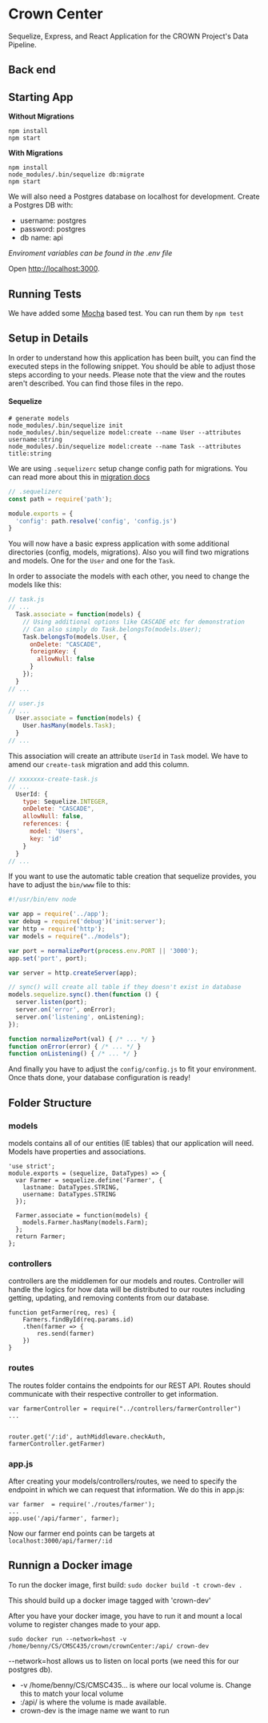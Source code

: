 # Crown Center

Sequelize, Express, and React Application for the CROWN Project's Data Pipeline.

## Back end
## Starting App

**Without Migrations**

```
npm install
npm start
```

**With Migrations**

```
npm install
node_modules/.bin/sequelize db:migrate
npm start
```

We will also need a Postgres database on localhost for development. 
Create a Postgres DB with:
* username: postgres
* password: postgres
* db name: api

*Enviroment variables can be found in the .env file*

Open [http://localhost:3000](http://localhost:3000). 

## Running Tests

We have added some [Mocha](https://mochajs.org) based test. You can run them by `npm test`


## Setup in Details

In order to understand how this application has been built, you can find the
executed steps in the following snippet. You should be able to adjust those
steps according to your needs. Please note that the view and the routes aren't
described. You can find those files in the repo.

#### Sequelize 

```
# generate models
node_modules/.bin/sequelize init
node_modules/.bin/sequelize model:create --name User --attributes username:string
node_modules/.bin/sequelize model:create --name Task --attributes title:string
```

We are using `.sequelizerc` setup change config path for migrations. You can read more about this in [migration docs](http://docs.sequelizejs.com/manual/tutorial/migrations.html#the-sequelizerc-file)

```js
// .sequelizerc
const path = require('path');

module.exports = {
  'config': path.resolve('config', 'config.js')
}
```

You will now have a basic express application with some additional directories
(config, models, migrations). Also you will find two migrations and models.
One for the `User` and one for the `Task`.

In order to associate the models with each other, you need to change the models
like this:

```js
// task.js
// ...
  Task.associate = function(models) {
    // Using additional options like CASCADE etc for demonstration
    // Can also simply do Task.belongsTo(models.User);
    Task.belongsTo(models.User, {
      onDelete: "CASCADE",
      foreignKey: {
        allowNull: false
      }
    });
  }
// ...
```

```js
// user.js
// ...
  User.associate = function(models) {
    User.hasMany(models.Task);
  }
// ...
```

This association will create an attribute `UserId` in `Task` model. We have to amend our `create-task` migration and add this column.

```js
// xxxxxxx-create-task.js
// ...
  UserId: {
    type: Sequelize.INTEGER,
    onDelete: "CASCADE",
    allowNull: false,
    references: {
      model: 'Users',
      key: 'id'
    }
  }
// ...
```

If you want to use the automatic table creation that sequelize provides,
you have to adjust the `bin/www` file to this:

```js
#!/usr/bin/env node

var app = require('../app');
var debug = require('debug')('init:server');
var http = require('http');
var models = require("../models");

var port = normalizePort(process.env.PORT || '3000');
app.set('port', port);

var server = http.createServer(app);

// sync() will create all table if they doesn't exist in database
models.sequelize.sync().then(function () {
  server.listen(port);
  server.on('error', onError);
  server.on('listening', onListening);
});

function normalizePort(val) { /* ... */ }
function onError(error) { /* ... */ }
function onListening() { /* ... */ }
```

And finally you have to adjust the `config/config.js` to fit your environment.
Once thats done, your database configuration is ready!

## Folder Structure
### models
models contains all of our entities (IE tables) that our application will need. Models have properties and associations. 
```
'use strict';
module.exports = (sequelize, DataTypes) => {
  var Farmer = sequelize.define('Farmer', {
    lastname: DataTypes.STRING,
    username: DataTypes.STRING
  });

  Farmer.associate = function(models) {
    models.Farmer.hasMany(models.Farm);
  };
  return Farmer;
};
```
### controllers
controllers are the middlemen for our models and routes. Controller will handle the logics for how data will be distributed to our routes including getting, updating, and removing contents from our database.

```
function getFarmer(req, res) {
    Farmers.findById(req.params.id)
    .then(farmer => {
        res.send(farmer)
    })
}
```

### routes
The routes folder contains the endpoints for our REST API. Routes should communicate with their respective controller to get information. 


```
var farmerController = require("../controllers/farmerController")
... 


router.get('/:id', authMiddleware.checkAuth, farmerController.getFarmer)

```

### app.js
After creating your models/controllers/routes, we need to specify the endpoint in which we can request that information.
We do this in app.js:

```
var farmer  = require('./routes/farmer');
...
app.use('/api/farmer', farmer);

```
Now our farmer end points can be targets at `localhost:3000/api/farmer/:id`


## Runnign a Docker image
To run the docker image, first build:
`sudo docker build -t crown-dev .`

This should build up a docker image tagged with 'crown-dev'

After you have your docker image, you have to run it and mount a local volume to register changes made to your app.

`sudo docker run --network=host -v /home/benny/CS/CMSC435/crown/crownCenter:/api/ crown-dev`

--network=host allows us to listen on local ports (we need this for our postgres db). 

* -v /home/benny/CS/CMSC435... is where our local volume is. Change this to match your local volume
* :/api/ is where the volume is made available. 
* crown-dev is the image name we want to run

